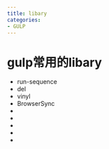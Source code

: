 ```yaml
---
title: libary
categories: 
- GULP
---
```


# gulp常用的libary


- run-sequence
- del
- vinyl
- BrowserSync
- 
- 
- 
- 
- 
